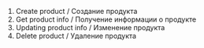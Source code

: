 1. Create product / Создание продукта
2. Get product info / Получение информации о продукте
3. Updating product info / Изменение продукта
4. Delete product / Удаление продукта
